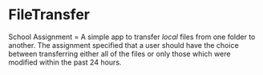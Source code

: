 # FileTransfer

School Assignment = A simple app to transfer _local_ files from one folder to another.  The assignment specified that a user should have the choice between transferring either all of the files or only those which were modified within the past 24 hours.
